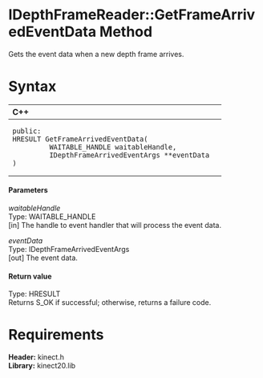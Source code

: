 IDepthFrameReader::GetFrameArrivedEventData Method  
==================================================  

Gets the event data when a new depth frame arrives. <span id="syntaxSection"></span>

Syntax  
======  

<table>
<colgroup>
<col width="100%" />
</colgroup>
<thead>
<tr class="header">
<th align="left">C++</th>
</tr>
</thead>
<tbody>
<tr class="odd">
<td align="left"><pre><code>public:  
HRESULT GetFrameArrivedEventData(  
         WAITABLE_HANDLE waitableHandle,  
         IDepthFrameArrivedEventArgs **eventData  
)</code></pre></td>
</tr>
</tbody>
</table>

<span id="ID4EG"></span>
#### Parameters  

*waitableHandle*    
Type: WAITABLE\_HANDLE  
[in] The handle to event handler that will process the event data.  

*eventData*    
Type: IDepthFrameArrivedEventArgs  
[out] The event data.  

<span id="ID4EP"></span>
#### Return value  

Type: HRESULT  
Returns S\_OK if successful; otherwise, returns a failure code.  

<span id="requirements"></span>

Requirements  
============  

**Header:** kinect.h  
**Library:** kinect20.lib  



<!--Please do not edit the data in the comment block below.-->
<!--
TOCTitle : GetFrameArrivedEventData Method
RLTitle : IDepthFrameReader::GetFrameArrivedEventData Method
KeywordK : GetFrameArrivedEventData method
KeywordK : IDepthFrameReader::GetFrameArrivedEventData method
KeywordF : IDepthFrameReader::GetFrameArrivedEventData
KeywordF : GetFrameArrivedEventData
KeywordF : Microsoft.Kinect.kinect.IDepthFrameReader.GetFrameArrivedEventData(WAITABLE_HANDLE,IDepthFrameArrivedEventArgs@)
KeywordA : M:Microsoft.Kinect.kinect.IDepthFrameReader.GetFrameArrivedEventData(WAITABLE_HANDLE,IDepthFrameArrivedEventArgs@)
AssetID : M:Microsoft.Kinect.kinect.IDepthFrameReader.GetFrameArrivedEventData(WAITABLE_HANDLE,IDepthFrameArrivedEventArgs@)
Locale : en-us
CommunityContent : 1
APIType : Managed
APILocation : 
APIName : Microsoft.Kinect.kinect.IDepthFrameReader::GetFrameArrivedEventData
TargetOS : Windows
TopicType : kbSyntax
DevLang : C++
DocSet : K4Wv2
ProjType : K4Wv2Proj
Technology : Kinect for Windows
Product : Kinect for Windows SDK v2
productversion : 20
-->
